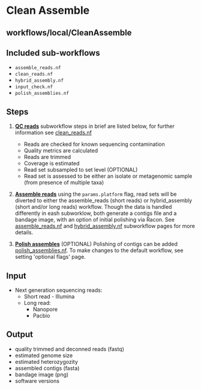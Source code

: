 # Clean Assemble
## workflows/local/CleanAssemble

## Included sub-workflows

- `assemble_reads.nf`
- `clean_reads.nf`
- `hybrid_assembly.nf`
- `input_check.nf`
- `polish_assemblies.nf`


## Steps
1. **[QC reads](https://phac-nml.github.io/mikrokondo/subworkflows/clean_reads)** subworkflow steps in brief are listed below, for further information see [clean_reads.nf](https://github.com/phac-nml/mikrokondo/blob/main/subworkflows/local/clean_reads.nf)
	- Reads are checked for known sequencing contamination
	- Quality metrics are calculated
	- Reads are trimmed
	- Coverage is estimated
	- Read set subsampled to set level (OPTIONAL)
	- Read set is assessed to be either an isolate or metagenomic sample (from presence of multiple taxa)

2. **[Assemble reads](https://phac-nml.github.io/mikrokondo/subworkflows/assemble_reads)** using the `params.platform` flag, read sets will be diverted to either the assemble_reads (short reads) or hybrid_assembly (short and/or long reads) workflow. Though the data is handled differently in eash subworklow, both generate a contigs file and a bandage image, with an option of initial polishing via Racon. See [assemble_reads.nf](https://github.com/phac-nml/mikrokondo/blob/main/subworkflows/local/assemble_reads.nf) and [hybrid_assembly.nf](https://github.com/phac-nml/mikrokondo/blob/main/subworkflows/local/hybrid_assembly.nf) subworkflow pages for more details.

3. **[Polish assembles](https://phac-nml.github.io/mikrokondo/subworkflows/polish_assemblies)** (OPTIONAL) Polishing of contigs can be added [polish_assemblies.nf](https://github.com/phac-nml/mikrokondo/blob/main/subworkflows/local/polish_assemblies.nf). To make changes to the default workflow, see setting 'optional flags' page.

## Input
- Next generation sequencing reads:
	+ Short read - Illumina
	+ Long read:
		* Nanopore
		* Pacbio

## Output
- quality trimmed and deconned reads (fastq)
- estimated genome size
- estimated heterozygozity
- assembled contigs (fasta)
- bandage image (png)
- software versions
